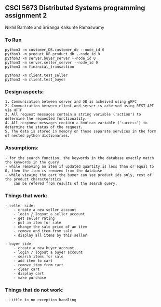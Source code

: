 
## CSCI 5673 Distributed Systems programming assignment 2

Nikhil Barhate and Sriranga Kalkunte Ramaswamy


### To Run

```
python3 -m customer_DB.customer_db --node_id 0
python3 -m product_DB.product_db --node_id 0
python3 -m server.buyer_server --node_id 0
python3 -m server.seller_server --node_id 0
python3 -m financial_transaction
```

```
python3 -m client.test_seller
python3 -m client.test_buyer
```




### Design aspects:

    1. Communication between server and DB is acheived using gRPC
    2. Communication between client and server is acheived using REST API via HTTP
    3. All request messages contain a string variable ('action') to determine the requested functionality.
    4. All response messages contain a boolean variable ('success') to determine the status of the request.
    5. The data is stored in memory on these separate services in the form of nested python dictionaries.

### Assumptions:

    - for the search function, the keywords in the database exactly match the keywords in the query
    - while removing an item if updated quantity is less than or equal to 0, then the item is removed from the database
    - while viewing the cart the buyer can see product ids only, rest of the product characterstics 
        can be refered from results of the search query.


### Things that work:

    - seller side:
        - create a new seller account
        - login / logout a seller account
        - get seller rating
        - put an item for sale 
        - change the sale price of an item
        - remove and item from sale 
        - display all items by this seller
    
    - buyer side:
        - create a new buyer account 
        - login / logout a buyer account 
        - search items for sale 
        - add item to cart 
        - remove item from cart 
        - clear cart 
        - display cart 
        - make purchase
        


### Things that do not work:

    - Little to no exception handling





